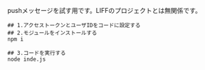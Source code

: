 pushメッセージを試す用です。LIFFのプロジェクトとは無関係です。

```
## 1.アクセストークンとユーザIDをコードに設定する 
## 2.モジュールをインストールする
npm i

## 3.コードを実行する
node inde.js
```
